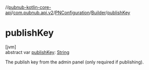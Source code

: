 //[pubnub-kotlin-core-api](../../../../index.md)/[com.pubnub.api.v2](../../index.md)/[PNConfiguration](../index.md)/[Builder](index.md)/[publishKey](publish-key.md)

# publishKey

[jvm]\
abstract var [publishKey](publish-key.md): [String](https://kotlinlang.org/api/latest/jvm/stdlib/kotlin/-string/index.html)

The publish key from the admin panel (only required if publishing).
